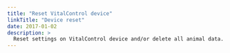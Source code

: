 ```yaml
---
title: "Reset VitalControl device"
linkTitle: "Device reset"
date: 2017-01-02
description: >
  Reset settings on VitalControl device and/or delete all animal data.
---
```

